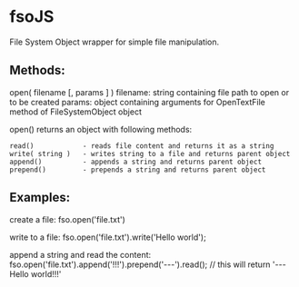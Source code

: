 fsoJS
=====

File System Object wrapper for simple file manipulation.

Methods:
--------
  open( filename [, params ] )
      filename: string containing file path to open or to be created
      params: object containing arguments for OpenTextFile method of FileSystemObject object

  open() returns an object with following methods:
    
    read()            - reads file content and returns it as a string
    write( string )   - writes string to a file and returns parent object
    append()          - appends a string and returns parent object
    prepend()         - prepends a string and returns parent object


Examples:
---------

create a file:
  fso.open('file.txt')

write to a file:
  fso.open('file.txt').write('Hello world');

append a string and read the content:
  fso.open('file.txt').append('!!!').prepend('---').read();
  // this will return '---Hello world!!!'